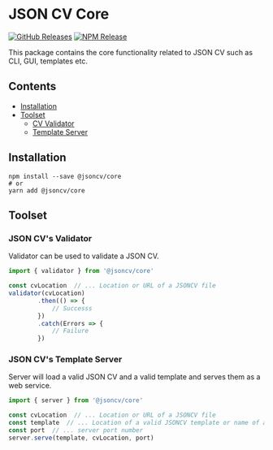 # JSON CV Core

[![GitHub Releases](https://badgen.net/github/tag/jsoncv/core)](https://github.com/jsoncv/core/releases)
[![NPM Release](https://badgen.net/npm/v/@jsoncv/core)](https://www.npmjs.com/package/@jsoncv/core)

This package contains the core functionality related to JSON CV such as CLI, GUI, templates etc.

## Contents
- [Installation](#installation)
- [Toolset](#toolset)
  - [CV Validator](#json-cvs-validator)
  - [Template Server](#json-cvs-template-server)

## Installation

```shell
npm install --save @jsoncv/core
# or
yarn add @jsoncv/core
```

## Toolset

### JSON CV's Validator

Validator can be used to validate a JSON CV.

```ts
import { validator } from '@jsoncv/core'

const cvLocation  // ... Location or URL of a JSONCV file
validator(cvLocation)
        .then(() => {
            // Successs
        })
        .catch(Errors => {
            // Failure
        })
```

### JSON CV's Template Server

Server will load a valid JSON CV and a valid template and serves them as a web service.

```ts
import { server } from '@jsoncv/core'

const cvLocation  // ... Location or URL of a JSONCV file
const template  // ... Location of a valid JSONCV template or name of a globally installed template
const port  // ... server port number
server.serve(template, cvLocation, port)
```
